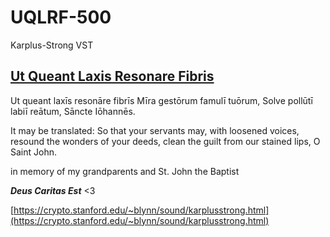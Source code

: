 # UQLRF-500
Karplus-Strong VST

## [Ut Queant Laxis Resonare Fibris](https://en.wikipedia.org/wiki/Ut_queant_laxis)

Ut queant laxīs
resonāre fibrīs
Mīra gestōrum
famulī tuōrum,
Solve pollūtī
labiī reātum,
Sāncte Iōhannēs.

It may be translated: So that your servants may, with loosened voices, resound the wonders of your deeds, clean the guilt from our stained lips, O Saint John.

in memory of my grandparents and St. John the Baptist

**_Deus Caritas Est_** <3

[https://crypto.stanford.edu/~blynn/sound/karplusstrong.html](https://crypto.stanford.edu/~blynn/sound/karplusstrong.html)
